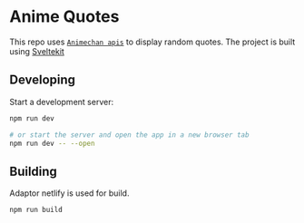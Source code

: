 # Anime Quotes

This repo uses [`Animechan apis`](https://animechan.vercel.app/) to display random quotes.
The project is built using [Sveltekit](https://kit.svelte.dev/)

## Developing

Start a development server:

```bash
npm run dev

# or start the server and open the app in a new browser tab
npm run dev -- --open
```

## Building

Adaptor netlify is used for build.

```bash
npm run build
```

